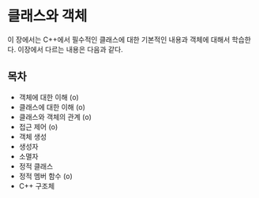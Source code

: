 #  클래스와 객체 
이 장에서는 C++에서 필수적인  클래스에 대한 기본적인 내용과 객체에 대해서 학습한다. 이장에서 다르는 내용은 다음과 같다.

## 목차

* 객체에 대한 이해 (o)
* 클래스에 대한 이해 (o)
* 클래스와 객체의 관계 (o)
* 접근 제어 (o)
* 객체 생성 
* 생성자
* 소멸자
* 정적 클래스
* 정적 멤버 함수 (o)
* C++ 구조체


